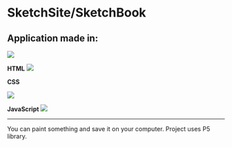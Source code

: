 # SketchSite/SketchBook

## Application made in:

![](https://cdn3.iconfinder.com/data/icons/education-209/64/paint-color-pallete-brush-academy-256.png)

**HTML**
![](https://cdn4.iconfinder.com/data/icons/social-media-logos-6/512/96-html5-48.png)

**CSS**

![](https://cdn3.iconfinder.com/data/icons/social-media-logos-flat-colorful-1/2048/5351_-_CSS3-64.png)

**JavaScript**
![](https://cdn2.iconfinder.com/data/icons/designer-skills/128/code-programming-javascript-software-develop-command-language-64.png) 

------------
You can paint something and save it on your computer.
 Project uses P5 library.
